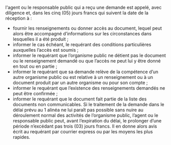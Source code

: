 l'agent ou le responsable public qui a reçu une demande est appelé, avec diligence et, dans les cinq (05) jours francs qui suivent la date de la réception à :
- fournir les renseignements ou donner accès au document, lequel peut alors être accompagné d’informations sur les circonstances dans lesquelles il a été produit ;
- informer le cas échéant, le requérant des conditions particulières auxquelles l’accès est soumis ;
- informer le requérant que l’organisme public ne détient pas le document ou le renseignement demandé ou que l’accès ne peut lui y être donné en tout ou en partie ;
- informer le requérant que sa demande relève de la compétence d’un autre organisme public ou est relative à un renseignement ou à un document produit par un autre organisme ou pour son compte ;
- informer le requérant que l’existence des renseignements demandés ne peut être confirmée ;
- informer le requérant que le document fait partie de la liste des documents non communicables.
Si le traitement de la demande dans le délai prévu au 1 alinéa ne lui paraît pas possible sans nuire au déroulement normal des activités de l’organisme public, l’agent ou le responsable public peut, avant l’expiration du délai, le prolonger d’une période n’excédant pas trois (03) jours francs. Il en donne alors avis écrit au requérant par courrier express ou par les moyens les plus rapides.